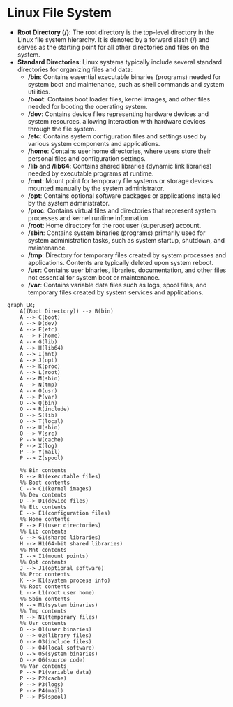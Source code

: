 # Linux File System

* **Root Directory (/)**: The root directory is the top-level directory in the Linux file system hierarchy. It is denoted by a forward slash (/) and serves as the starting point for all other directories and files on the system.
* **Standard Directories**: Linux systems typically include several standard directories for organizing files and data:
  * **/bin**: Contains essential executable binaries (programs) needed for system boot and maintenance, such as shell commands and system utilities.
  * **/boot**: Contains boot loader files, kernel images, and other files needed for booting the operating system.
  * **/dev**: Contains device files representing hardware devices and system resources, allowing interaction with hardware devices through the file system.
  * **/etc**: Contains system configuration files and settings used by various system components and applications.
  * **/home**: Contains user home directories, where users store their personal files and configuration settings.
  * **/lib** and **/lib64**: Contains shared libraries (dynamic link libraries) needed by executable programs at runtime.
  * **/mnt**: Mount point for temporary file systems or storage devices mounted manually by the system administrator.
  * **/opt**: Contains optional software packages or applications installed by the system administrator.
  * **/proc**: Contains virtual files and directories that represent system processes and kernel runtime information.
  * **/root**: Home directory for the root user (superuser) account.
  * **/sbin**: Contains system binaries (programs) primarily used for system administration tasks, such as system startup, shutdown, and maintenance.
  * **/tmp**: Directory for temporary files created by system processes and applications. Contents are typically deleted upon system reboot.
  * **/usr**: Contains user binaries, libraries, documentation, and other files not essential for system boot or maintenance.
  * **/var**: Contains variable data files such as logs, spool files, and temporary files created by system services and applications.

```mermaid
graph LR;
    A((Root Directory)) --> B(bin)
    A --> C(boot)
    A --> D(dev)
    A --> E(etc)
    A --> F(home)
    A --> G(lib)
    A --> H(lib64)
    A --> I(mnt)
    A --> J(opt)
    A --> K(proc)
    A --> L(root)
    A --> M(sbin)
    A --> N(tmp)
    A --> O(usr)
    A --> P(var)
    O --> Q(bin)
    O --> R(include)
    O --> S(lib)
    O --> T(local)
    O --> U(sbin)
    O --> V(src)
    P --> W(cache)
    P --> X(log)
    P --> Y(mail)
    P --> Z(spool)

    %% Bin contents
    B --> B1(executable files)
    %% Boot contents
    C --> C1(kernel images)
    %% Dev contents
    D --> D1(device files)
    %% Etc contents
    E --> E1(configuration files)
    %% Home contents
    F --> F1(user directories)
    %% Lib contents
    G --> G1(shared libraries)
    H --> H1(64-bit shared libraries)
    %% Mnt contents
    I --> I1(mount points)
    %% Opt contents
    J --> J1(optional software)
    %% Proc contents
    K --> K1(system process info)
    %% Root contents
    L --> L1(root user home)
    %% Sbin contents
    M --> M1(system binaries)
    %% Tmp contents
    N --> N1(temporary files)
    %% Usr contents
    O --> O1(user binaries)
    O --> O2(library files)
    O --> O3(include files)
    O --> O4(local software)
    O --> O5(system binaries)
    O --> O6(source code)
    %% Var contents
    P --> P1(variable data)
    P --> P2(cache)
    P --> P3(logs)
    P --> P4(mail)
    P --> P5(spool)

```
